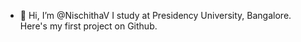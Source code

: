 - 👋 Hi, I’m @NischithaV
I study at Presidency University, Bangalore. 
Here's my first project on Github.

<!---
NischithaV/NischithaV is a ✨ special ✨ repository because its `README.md` (this file) appears on your GitHub profile.
You can click the Preview link to take a look at your changes.
--->
